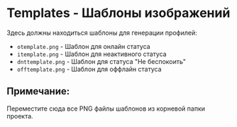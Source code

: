 # Templates - Шаблоны изображений

Здесь должны находиться шаблоны для генерации профилей:

- `otemplate.png` - Шаблон для онлайн статуса
- `itemplate.png` - Шаблон для неактивного статуса  
- `dnttemplate.png` - Шаблон для статуса "Не беспокоить"
- `offtemplate.png` - Шаблон для оффлайн статуса

## Примечание:
Переместите сюда все PNG файлы шаблонов из корневой папки проекта.

